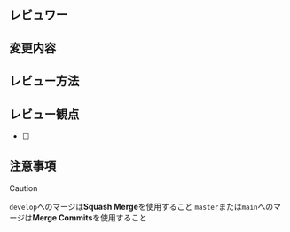 ## レビュワー

<!--
メンションを飛ばしたいレビュワーのコメントアウトを外す
-->

## 変更内容

<!--
PRで実施した内容を書く
動作確認ができるスクショがあればここに貼ってください
-->

## レビュー方法

<!-- どうやったらレビューができるのか書く -->

## レビュー観点

<!--
特にレビューしてほしい部分
指定があれば重点的に見ます
-->

- [ ]

## 注意事項

> [!CAUTION]
> `develop`へのマージは**Squash Merge**を使用すること
> `master`または`main`へのマージは**Merge Commits**を使用すること
